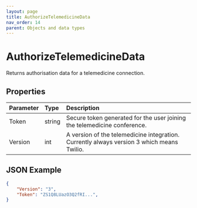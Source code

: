 ```yaml
---
layout: page
title: AuthorizeTelemedicineData
nav_order: 14
parent: Objects and data types
---
```


# AuthorizeTelemedicineData

Returns authorisation data for a telemedicine connection.

## Properties

| Parameter | Type   | Description                                                 |
|:----------|:-------|:------------------------------------------------------------|
| Token | string | Secure token generated for the user joining the telemedicine conference. |
| Version | int | A version of the telemedicine integration. Currently always version 3 which means Twilio. |

## JSON Example

```json
{
    "Version": "3",
    "Token": "ZS1Q8LUazO3Q2fRI...",
}
```
